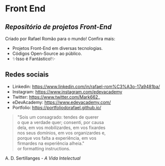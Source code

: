 # Front End
## _Repositório de projetos Front-End_

Criado por Rafael Romão para o mundo!
Confira mais:

- Projetos Front-End em diversas tecnologias.
- Códigos Open-Source ao público.
- ✨Isso é Fantástico!✨
## Redes sociais

- Linkedin: https://www.linkedin.com/in/rafael-rom%C3%A3o-17a9481ba/
- Instagram: https://www.instagram.com/edevacademy
- Twitter: https://www.twitter.com/Mark662_
- eDevAcademy: https://www.edevacademy.com/
- Portfolio: https://portfoliodorafael.github.io/

> "Sois um consagrado: tendes de querer <br>
> o que a verdade quer; consenti, por causa <br>
> dela, em vos mobilizardes, em vos fixardes <br>
> nos seus domínios, em vos organizardes e, <br>
> porque vos falta a experiência, em vos <br>
> firmardes na experiência alheia." <br>
> or formatting instructions. <br>

A. D. Sertillanges - _A Vida Intelectual_

